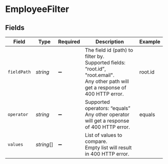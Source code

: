 # EmployeeFilter


## Fields

| Field                                                                                                                                         | Type                                                                                                                                          | Required                                                                                                                                      | Description                                                                                                                                   | Example                                                                                                                                       |
| --------------------------------------------------------------------------------------------------------------------------------------------- | --------------------------------------------------------------------------------------------------------------------------------------------- | --------------------------------------------------------------------------------------------------------------------------------------------- | --------------------------------------------------------------------------------------------------------------------------------------------- | --------------------------------------------------------------------------------------------------------------------------------------------- |
| `fieldPath`                                                                                                                                   | *string*                                                                                                                                      | :heavy_minus_sign:                                                                                                                            | The field id (path) to filter by.<br /> Supported fields: “root.id”, "root.email".<br />Any other path will get a response of 400 HTTP error. | root.id                                                                                                                                       |
| `operator`                                                                                                                                    | *string*                                                                                                                                      | :heavy_minus_sign:                                                                                                                            | Supported operators: “equals” <br /> Any other operator will get a response of 400 HTTP error.                                                | equals                                                                                                                                        |
| `values`                                                                                                                                      | *string*[]                                                                                                                                    | :heavy_minus_sign:                                                                                                                            | List of values to compare. <br /> Empty list will result in 400 HTTP error.                                                                   |                                                                                                                                               |